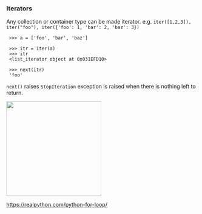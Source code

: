 ### Iterators
  Any collection or container type can be made iterator. e.g. ```iter([1,2,3]), iter("foo"), iter({'foo': 1, 'bar': 2, 'baz': 3})```
 ``` 
  >>> a = ['foo', 'bar', 'baz']

  >>> itr = iter(a)
  >>> itr
  <list_iterator object at 0x031EFD10>

  >>> next(itr)
  'foo'
  ```
  ```next()``` raises ```StopIteration``` exception is raised when there is nothing left to return.
  
  <img src="https://user-images.githubusercontent.com/2610866/236466428-210efda8-f739-43f5-9010-9967868a4e93.png" width="250" height="250"/>

  https://realpython.com/python-for-loop/
